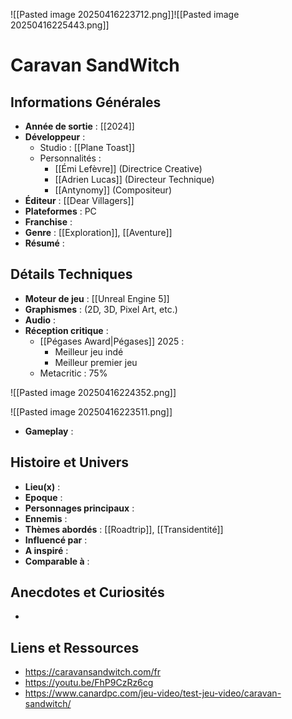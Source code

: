 
![[Pasted image 20250416223712.png]]![[Pasted image 20250416225443.png]]
# Caravan SandWitch

## Informations Générales

- **Année de sortie** : [[2024]]
- **Développeur** : 
	- Studio : [[Plane Toast]]
	- Personnalités : 
		- [[Émi Lefèvre]] (Directrice Creative)
		- [[Adrien Lucas]] (Directeur Technique)
		- [[Antynomy]] (Compositeur)
- **Éditeur** : [[Dear Villagers]]
- **Plateformes** : PC
- **Franchise** : 
- **Genre** : [[Exploration]], [[Aventure]]
- **Résumé** : 

## Détails Techniques
- **Moteur de jeu** : [[Unreal Engine 5]]
- **Graphismes** : (2D, 3D, Pixel Art, etc.)
- **Audio** : 
- **Réception critique** : 
	- [[Pégases Award|Pégases]] 2025 : 
		- Meilleur jeu indé
		- Meilleur premier jeu
	- Metacritic : 75%

![[Pasted image 20250416224352.png]]

![[Pasted image 20250416223511.png]]
- **Gameplay** :

## Histoire et Univers
- **Lieu(x)** : 
- **Epoque** : 
- **Personnages principaux** : 
- **Ennemis** :
- **Thèmes abordés** : [[Roadtrip]], [[Transidentité]]
- **Influencé par** :
- **A inspiré** : 
- **Comparable à** :
## Anecdotes et Curiosités
- 
## Liens et Ressources
- https://caravansandwitch.com/fr
- https://youtu.be/FhP9CzRz6cg
- https://www.canardpc.com/jeu-video/test-jeu-video/caravan-sandwitch/